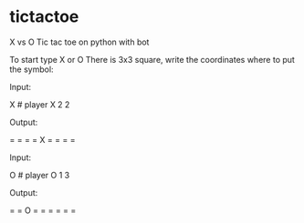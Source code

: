 # tictactoe
X vs O   Tic tac toe on python with bot

To start type X or O
There is 3x3 square, write the coordinates where to put the symbol:

Input:

X # player X
2 2

Output:

= = =
= X =
= = =

Input:

O # player O
1 3

Output:

= = O
= = =
= = =
